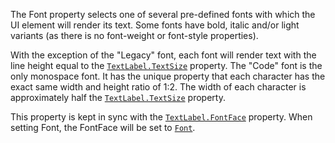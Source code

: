 The Font property selects one of several pre-defined fonts with which the
UI element will render its text. Some fonts have bold, italic and/or light
variants (as there is no font-weight or font-style properties).

With the exception of the "Legacy" font, each font will render text with
the line height equal to the [`TextLabel.TextSize`](https://create.roblox.com/docs/reference/engine/classes/TextLabel#TextSize) property. The
"Code" font is the only monospace font. It has the unique property that
each character has the exact same width and height ratio of 1:2. The width
of each character is approximately half the [`TextLabel.TextSize`](https://create.roblox.com/docs/reference/engine/classes/TextLabel#TextSize)
property.

This property is kept in sync with the [`TextLabel.FontFace`](https://create.roblox.com/docs/reference/engine/classes/TextLabel#FontFace)
property. When setting Font, the FontFace will be set to
[`Font`](https://create.roblox.com/docs/reference/engine/datatypes/Font).